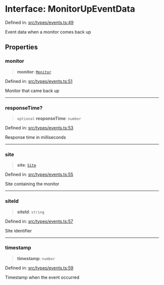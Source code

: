 # Interface: MonitorUpEventData

Defined in: [src/types/events.ts:49](https://github.com/Nick2bad4u/Uptime-Watcher/blob/3cce0c3b352c8390536ca3c7399ece50a05faf18/src/types/events.ts#L49)

Event data when a monitor comes back up

## Properties

### monitor

> **monitor**: [`Monitor`](../../../../shared/types/interfaces/Monitor.md)

Defined in: [src/types/events.ts:51](https://github.com/Nick2bad4u/Uptime-Watcher/blob/3cce0c3b352c8390536ca3c7399ece50a05faf18/src/types/events.ts#L51)

Monitor that came back up

***

### responseTime?

> `optional` **responseTime**: `number`

Defined in: [src/types/events.ts:53](https://github.com/Nick2bad4u/Uptime-Watcher/blob/3cce0c3b352c8390536ca3c7399ece50a05faf18/src/types/events.ts#L53)

Response time in milliseconds

***

### site

> **site**: [`Site`](../../../../shared/types/interfaces/Site.md)

Defined in: [src/types/events.ts:55](https://github.com/Nick2bad4u/Uptime-Watcher/blob/3cce0c3b352c8390536ca3c7399ece50a05faf18/src/types/events.ts#L55)

Site containing the monitor

***

### siteId

> **siteId**: `string`

Defined in: [src/types/events.ts:57](https://github.com/Nick2bad4u/Uptime-Watcher/blob/3cce0c3b352c8390536ca3c7399ece50a05faf18/src/types/events.ts#L57)

Site identifier

***

### timestamp

> **timestamp**: `number`

Defined in: [src/types/events.ts:59](https://github.com/Nick2bad4u/Uptime-Watcher/blob/3cce0c3b352c8390536ca3c7399ece50a05faf18/src/types/events.ts#L59)

Timestamp when the event occurred
